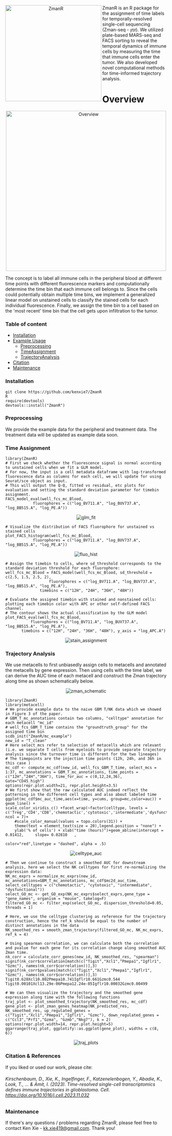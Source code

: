 
<p align = "center">
    <img width="300px" src="./pic/TEST3.png" align="left" alt="ZmanR" />
</p>

<p>ZmanR is an R package for the assignment of time labels for temporally-resolved single-cell sequencing (Zman-seq - זמן). We utilized plate-based MARS-seq and FACS sorting to reveal the temporal dynamics of immune cells by measuring the time that immune cells enter the tumor. We also developed novel computational methods for time-informed trajectory analysis. 
</p> 


Overview
========
<p align = "center">
<img width="500px" src="./pic/time_labeling.png" alt="Overview" title="Overview" align="center">
</p>
The concept is to label all immune cells in the peripheral blood at different time points with different fluorescence markers and computationally determine the time bin that each immune cell belongs to. Since the cells could potentially obtain multiple time bins, we implement a generalized linear model on unstained cells to classify the stained cells for each individual fluorescence. Finally, we assign the time bin to a cell based on the 'most recent' time bin that the cell gets upon infiltration to the tumor. 
</p> 

### Table of content
- [Installation](#Installation)
- [Example Usage](#example-usage)
    - [Preprocessing](#--Preprocessing)
    - [TimeAssignment](#--Time-Assignment)
    - [TrajectoryAnalysis](#--Trajectory-Analysis)
- [Citation](#citation-&-references)
- [Maintenance](#Maintenance)
### Installation
	git clone https://github.com/kenxie7/ZmanR
	R
	require(devtools)
	devtools::install("ZmanR")
### Preprocessing
We provide the example data for the peripheral and treatment data. The treatment data will be updated as example data soon. </br>
### Time Assignment

    library(ZmanR)
    # First we check whether the fluorescence signal is normal according to unstained cells when we fit a GLM model.
    # For now, the input is a cell metadata dataframe with log-transformed fluorescence data as columns for each cell, we will update for using Seurat/sce object as input. 
    # This will output the Q-Q, fitted vs residual, etc plots for evaluation and setting the standard deviation parameter for timebin assignment.
    FACS_model_eval(well_fcs_mc_Blood,
    		    fluorophores = c("log_BV711.A", "log_BUV737.A", "log_BB515.A", "log_PE.A"))
    
<div align="center">
<img src="./pic/glm_fit.png" alt="glm_fit"/>
</div>

    # Visualize the distribution of FACS fluorophore for unstained vs stained cells
    plot_FACS_histogram(well_fcs_mc_Blood, 
    			fluorophores = c("log_BV711.A", "log_BUV737.A", "log_BB515.A", "log_PE.A"))
    
<div align="center">
<img src="./pic/fluo_hist.png" alt="fluo_hist"/>
</div>

    # Assign the timebin to cells, where sd_threshold corresponds to the standard deviation threshold for each fluorophore:
    well_fcs_mc_Blood = FACS_model(well_fcs_mc_Blood, sd_threshold = c(2.5, 1.5, 2.5, 2),
    				   fluorophores = c("log_BV711.A", "log_BUV737.A", "log_BB515.A", "log_PE.A"),
  				   timebins = c("12H", "24H", "36H", "48H"))

    # Evaluate the assigned timebin with stained and nonstained cells: plotting each timebin color with APC or other self-defined FACS channel.
    # The contour shows the actual classification by the GLM model
    plot_FACS_eval(well_fcs_mc_Blood, 
    		   fluorophores = c("log_BV711.A", "log_BUV737.A", "log_BB515.A", "log_PE.A"),
  		   timebins = c("12H", "24H", "36H", "48H"), y_axis = "log_APC.A")
    
<div align="center">
<img src="./pic/stain_asssignment.png" alt="stain_assignment"/>
</div>

### Trajectory Analysis
We use metacells to first unbiasedly assign cells to metacells and annotated the metacells by gene expression. Then using cells with the time label, we can derive the AUC time of each metacell and construct the Zman trajectory along time as shown schematically below.
<div align="center">
<img src="./pic/zman_schematic.jpg" alt="zman_schematic"/>
</div>

    library(ZmanR)
    library(metacell)
    # We provide example data to the naive GBM T/NK data which we showed in Figure 3 of the paper.
    # GBM_T_mc_annotations contain two columns, "celltype" annotation for each metacell "mc_id" 
    # well_fcs_GBM_T_time contains the "groundtruth_group" for the assigned time bin
    scdb_init("ZmanR/mc_example")
    new_id = "T_clean"
    # Here select_mcs refer to selection of metacells which are relevant (i.e. we separate T cells from myeloids to provide separate trajectory analysis since the turnover time is different for the two lineages)
    # The timepoints are the injection time points (12h, 24h, and 36h in this case )
    mc_cdf <- compute_mc_cdf(new_id, well_fcs_GBM_T_time, select_mcs = 1:37, mc_annotations = GBM_T_mc_annotations, time_points = c("12H","24H","36H"), time_for_auc = c(0,12,24,36), 		Gate="CD45_high")
    options(repr.plot.width=21, repr.plot.height=3.5)
    # We first show that the raw calculated AUC indeed reflect the patterning in the different cell types and also about labeled time
    ggplot(mc_cdf$mc_auc_time,aes(x=time, y=cums, group=mc,color=auc)) + geom_line() +  
    scale_color_viridis_c() +facet_wrap(~factor(celltype, levels = c('Treg','CD4','CD8','chemotactic','cytotoxic','intermediate','dysfunctional')), ncol = 7)+
        #scale_color_manual(values = topo.colors(31)) + 
        theme(text = element_text(size = 20),legend.position = "none") + 
        ylab('% of cells') + xlab("time (hours)")+geom_abline(intercept =  0.01412,     slope= 0.02810   ,
                                                             color="red",linetype = "dashed", alpha = .5) 
<div align="center">
<img src="./pic/celltype_auc.png" alt="celltype_auc"/>
</div>

    # Then we continue to construct a smoothed AUC for downstream analysis, here we select the NK celltypes for first re-normalizing the expression data:
    NK_mc_exprs = normalize_mc_exprs(new_id, mc_annotations=GBM_T_mc_annotations, mc_cdf$mc2d_auc_time, select_celltypes = c("chemotactic", "cytotoxic", "intermediate", 			"dysfunctional"))
    select_GO_mc <- get_GO_exp(NK_mc_exprs$select_exprs,gene_type = "gene_names", organism = "mouse", takelog=F)
    filtered_GO_mc <- filter_exp(select_GO_mc, dispersion_threshold=0.05, threads = 1)

    # Here, we use the celltype clustering as reference for the trajectory construction, hence the ref_k should be equal to the number of distinct annotations in the data
    NK_smoothed_res = smooth_zman_trajectory(filtered_GO_mc, NK_mc_exprs, ref_k = 4)

    # Using spearman correlation, we can calculate both the correlation and pvalue for each gene for its correlation change along smoothed AUC Zman time.
    nk_corr = calculate_corr_genes(new_id, NK_smoothed_res, "spearman")
    signif(nk_corr$correlation[match(c("Tigit","Xcl1","Pmepa1","Igflr1", "Gzmc"), names(nk_corr$correlation))],3)
    signif(nk_corr$pvalues[match(c("Tigit","Xcl1","Pmepa1","Igflr1", "Gzmc"), names(nk_corr$correlation))],3)
    Tigit0.628Xcl10.802Pmepa10.741Igflr10.661Gzmc0.544
    Tigit0.00101Xcl13.29e-06Pmepa12.24e-05Igflr10.00032Gzmc0.00499

    # We can then visualize the trajectory and the smoothed gene expression along time with the following functions
    traj_plot <- plot_smoothed_trajectory(NK_smoothed_res, mc_cdf)
    gene_plot <- plot_zman_genes_heatmap(NK_predicted_res, NK_smoothed_res, up_regulated_genes = c("Tigit","Xcl1","Pmepa1","Igflr1", "Gzmc"), down_regulated_genes = 				c("Ccl3","Prf1","Gzma", "Gzmb","Nkg7"), k = 2)
    options(repr.plot.width=14, repr.plot.height=5)
    ggarrange(traj_plot, ggplotify::as.ggplot(gene_plot), widths = c(8, 6))
    
<div align="center">
<img src="./pic/traj_plots.png" alt="traj_plots"/>
</div>

### Citation & References

If you liked or used our work, please cite:
###### Kirschenbaum, D., Xie, K., Ingelfinger, F., Katzenelenbogen, Y., Abadie, K., Look, T., ... & Amit, I. (2023). Time-resolved single-cell transcriptomics defines immune trajectories in glioblastoma. Cell. https://doi.org/10.1016/j.cell.2023.11.032


### Maintenance

If there's any questions / problems regarding ZmanR, please feel free to contact Ken Xie - kk.xie419@gmail.com. Thank you!

